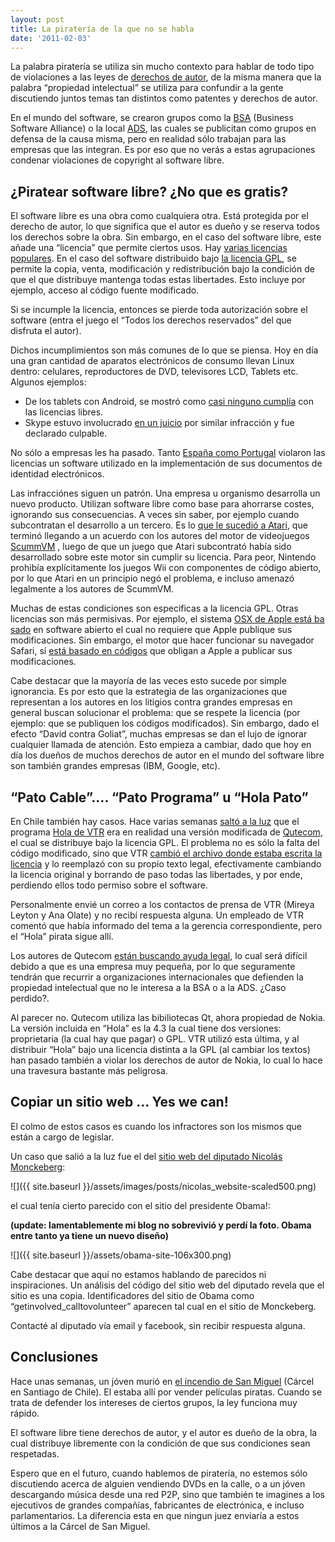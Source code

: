 ```yaml
---
layout: post
title: La piratería de la que no se habla
date: '2011-02-03'
---
```


La palabra piratería se utiliza sin mucho contexto para hablar de todo tipo de violaciones a las leyes de [derechos de autor](http://es.wikipedia.org/wiki/Derecho_de_autor), de la misma manera que la palabra “propiedad intelectual” se utiliza para confundir a la gente discutiendo juntos temas tan distintos como patentes y derechos de autor.

En el mundo del software, se crearon grupos como la [BSA](http://www.bsa.org/) (Business Software Alliance) o la local [ADS](http://www.ads.cl/), las cuales se publicitan como grupos en defensa de la causa misma, pero en realidad sólo trabajan para las empresas que las integran. Es por eso que no verás a estas agrupaciones condenar violaciones de copyright al software libre.

## ¿Piratear software libre? ¿No que es gratis?

El software libre es una obra como cualquiera otra. Está protegida por el derecho de autor, lo que significa que el autor es dueño y se reserva todos los derechos sobre la obra. Sin embargo, en el caso del software libre, este añade una “licencia” que permite ciertos usos. Hay [varias licencias populares](http://es.wikipedia.org/wiki/Licencia_de_software_libre). En el caso del software distribuido bajo [la licencia GPL](http://www.viti.es/gnu/licenses/gpl.html), se permite la copia, venta, modificación y redistribución bajo la condición de que el que distribuye mantenga todas estas libertades. Esto incluye por ejemplo, acceso al código fuente modificado.

Si se incumple la licencia, entonces se pierde toda autorización sobre el software (entra el juego el “Todos los derechos reservados” del que disfruta el autor).

Dichos incumplimientos son más comunes de lo que se piensa. Hoy en día una gran cantidad de aparatos electrónicos de consumo llevan Linux dentro: celulares, reproductores de DVD, televisores LCD, Tablets etc. Algunos ejemplos:

- De los tablets con Android, se mostró como [casi ninguno cumplía](http://projectgus.com/2010/07/open-source-in-android-tablets/) con las licencias libres.
- Skype estuvo involucrado [en un juicio](http://www.h-online.com/newsticker/news/item/GPL-violation-by-Skype-re-affirmed-by-court-735143.html) por similar infracción y fue declarado culpable.

No sólo a empresas les ha pasado. Tanto [España como Portugal](http://www.osor.eu/news/administrations-in-spain-and-portugal-heckled-over-licence-violations) violaron las licencias un software utilizado en la implementación de sus documentos de identidad electrónicos.

Las infracciónes siguen un patrón. Una empresa u organismo desarrolla un nuevo producto. Utilizan software libre como base para ahorrarse costes, ignorando sus consecuencias. A veces sin saber, por ejemplo cuando subcontratan el desarrollo a un tercero. Es lo [que le sucedió a Atari](http://www.h-online.com/open/news/item/Atari-settle-over-ScummVM-based-Wii-game-GPL-violations-742191.html), que terminó llegando a un acuerdo con los autores del motor de videojuegos [ScummVM](http://es.wikipedia.org/wiki/ScummVM) , luego de que un juego que Atari subcontrató había sido desarrollado sobre este motor sin cumplir su licencia. Para peor, Nintendo prohibía explícitamente los juegos Wii con componentes de código abierto, por lo que Atari en un principio negó el problema, e incluso amenazó legalmente a los autores de ScummVM.

Muchas de estas condiciones son especificas a la licencia GPL. Otras licencias son más permisivas. Por ejemplo, el sistema [OSX de Apple está ba](http://es.wikipedia.org/wiki/Darwin_BSD) [sado](http://es.wikipedia.org/wiki/Darwin_BSD) en software abierto el cual no requiere que Apple publique sus modificaciones. Sin embargo, el motor que hacer funcionar su navegador Safari, sí [está basado en códigos](http://es.wikipedia.org/wiki/WebKit) que obligan a Apple a publicar sus modificaciones.

Cabe destacar que la mayoría de las veces esto sucede por simple ignorancia. Es por esto que la estrategia de las organizaciones que representan a los autores en los litigios contra grandes empresas en general buscan solucionar el problema: que se respete la licencia (por ejemplo: que se publiquen los códigos modificados). Sin embargo, dado el efecto “David contra Goliat”, muchas empresas se dan el lujo de ignorar cualquier llamada de atención. Esto empieza a cambiar, dado que hoy en día los dueños de muchos derechos de autor en el mundo del software libre son también grandes empresas (IBM, Google, etc).

## “Pato Cable”…. “Pato Programa” u “Hola Pato”

En Chile también hay casos. Hace varias semanas [saltó a la luz](http://blog.cristianrodriguez.net/2011/01/vtr-hola-y-la-licencia-gpl.html) que el programa [Hola de VTR](http://www.holavtr.cl/descarga-hola.php) era en realidad una versión modificada de [Qutecom](http://www.qutecom.org/), el cual se distribuye bajo la licencia GPL. El problema no es sólo la falta del código modificado, sino que VTR [cambió el archivo donde estaba escrita la licencia](http://jci.codemonkey.cl/index.php/2011/01/13/are-you-fucking-kidding-me) y lo reemplazó con su propio texto legal, efectivamente cambiando la licencia original y borrando de paso todas las libertades, y por ende, perdiendo ellos todo permiso sobre el software.

Personalmente envié un correo a los contactos de prensa de VTR (Mireya Leyton y Ana Olate) y no recibí respuesta alguna. Un empleado de VTR comentó que había informado del tema a la gerencia correspondiente, pero el “Hola” pirata sigue allí.

Los autores de Qutecom [están buscando ayuda legal](http://www.groklaw.net/comment.php?mode=display&sid=20110114185542531&title=GPL%20Violation%20help%20needed&type=article&order=&hideanonymous=0&pid=896068#c896247), lo cual será difícil debido a que es una empresa muy pequeña, por lo que seguramente tendrán que recurrir a organizaciones internacionales que defienden la propiedad intelectual que no le interesa a la BSA o a la ADS. ¿Caso perdido?.

Al parecer no. Qutecom utiliza las bibiliotecas Qt, ahora propiedad de Nokia. La versión incluida en “Hola” es la 4.3 la cual tiene dos versiones: proprietaria (la cual hay que pagar) o GPL. VTR utilizó esta última, y al distribuir “Hola” bajo una licencia distinta a la GPL (al cambiar los textos) han pasado también a violar los derechos de autor de Nokia, lo cual lo hace una travesura bastante más peligrosa.

## Copiar un sitio web … Yes we can!

El colmo de estos casos es cuando los infractores son los mismos que están a cargo de legislar.

Un caso que salió a la luz fue el del [sitio web del diputado Nicolás Monckeberg](http://www.nicolasmonckeberg.cl/):

 ![]({{ site.baseurl }}/assets/images/posts/nicolas_website-scaled500.png)

el cual tenía cierto parecido con el sitio del presidente Obama!:

**(update: lamentablemente mi blog no sobrevivió y perdí la foto. Obama entre tanto ya tiene un nuevo diseño)**

 ![]({{ site.baseurl }}/assets/obama-site-106x300.png)

Cabe destacar que aquí no estamos hablando de parecidos ni inspiraciones. Un análisis del código del sitio web del diputado revela que el sitio es una copia. Identificadores del sitio de Obama como “getinvolved\_calltovolunteer” aparecen tal cual en el sitio de Monckeberg.

Contacté al diputado vía email y facebook, sin recibir respuesta alguna.

## Conclusiones

Hace unas semanas, un jóven murió en [el incendio de San Miguel](http://es.wikipedia.org/wiki/Incendio_en_la_c%C3%A1rcel_de_San_Miguel) (Cárcel en Santiago de Chile). El estaba allí por vender películas piratas. Cuando se trata de defender los intereses de ciertos grupos, la ley funciona muy rápido.

El software libre tiene derechos de autor, y el autor es dueño de la obra, la cual distribuye libremente con la condición de que sus condiciones sean respetadas.

Espero que en el futuro, cuando hablemos de piratería, no estemos sólo discutiendo acerca de alguien vendiendo DVDs en la calle, o a un jóven descargando música desde una red P2P, sino que también te imagines a los ejecutivos de grandes compañías, fabricantes de electrónica, e incluso parlamentarios. La diferencia esta en que ningun juez enviaría a estos últimos a la Cárcel de San Miguel.

